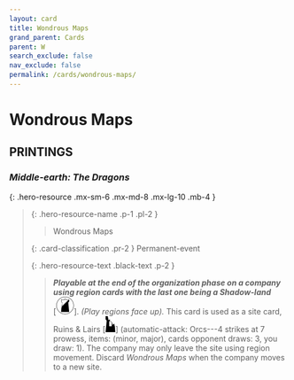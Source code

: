 ```yaml
---
layout: card
title: Wondrous Maps
grand_parent: Cards
parent: W
search_exclude: false
nav_exclude: false
permalink: /cards/wondrous-maps/
---
```


# Wondrous Maps


## PRINTINGS


### _Middle-earth: The Dragons_

{: .hero-resource .mx-sm-6 .mx-md-8 .mx-lg-10 .mb-4 }
> {: .hero-resource-name .p-1 .pl-2 }
> > <div class="card-mp"></div>
> > <div class="card-name">Wondrous Maps</div>
>
> {: .card-classification .pr-2 }
> Permanent-event
>
> {: .hero-resource-text .black-text .p-2 }
> > ***Playable at the end of the organization phase on a company using region cards with the last one being a Shadow-land*** <nobr>[<img src="/assets/images/shadow-land.svg">]</nobr>. _(Play regions face up)._ This card is used as a site card, Ruins & Lairs <nobr>[<img src="/assets/images/ruinlair.svg">]</nobr> (automatic-attack: Orcs---4 strikes at 7 prowess, items: (minor, major), cards opponent draws: 3, you draw: 1). The company may only leave the site using region movement. Discard _Wondrous Maps_ when the company moves to a new site. 
> 
